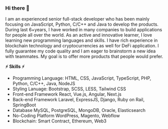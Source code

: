 ### Hi there 👋

<!--
**romanmorris/romanmorris** is a ✨ _special_ ✨ repository because its `README.md` (this file) appears on your GitHub profile.

Here are some ideas to get you started:

- 🔭 I’m currently working on ...
- 🌱 I’m currently learning ...
- 👯 I’m looking to collaborate on ...
- 🤔 I’m looking for help with ...
- 💬 Ask me about ...
- 📫 How to reach me: ...
- 😄 Pronouns: ...
- ⚡ Fun fact: ...
-->

  I am an experienced senior full-stack developer who has been mainly focusing on JavaScript, Python, C/C++ and Java to develop the products.
  During last 6+years, I have worked in many companies to build applications for people all over the world. As an active and innovative learner, I love learning new programming languages and skills. 
  I have rich experience in blockchain technology and cryptocurrencies  as well for DeFi application. I fully guarantee my code quality and I am eager to brainstorm a new idea with teammates.
  My goal is to offer more products that people would prefer.

**⚡ Skills ⚡**
- Programming Language:
HTML, CSS, JavaScript, TypeScript, PHP, Python, C/C++, Java, NodeJS
- Styling Lanuage:
Bootstrap, SCSS, LESS, Tailwind CSS
- Front-end Framework
React, Vue.js, Angular, Next.js
- Back-end Framework
Laravel, ExpressJS, Django, Ruby on Rail, SpringBoot
- Database
MySQL, PostgreSQL, MongoDB, Oracle, Elasticsearch
- No-Coding Platform
WordPress, Magento, Webflow
- Blockchain:
Smart Contract, Ethereum, Web3

